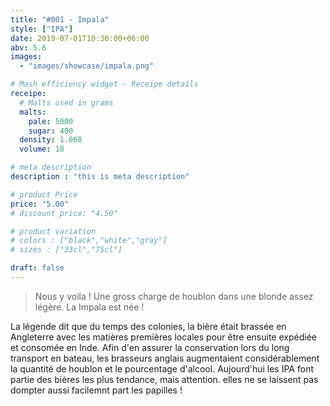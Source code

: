 ```yaml
---
title: "#001 - Impala"
style: ["IPA"]
date: 2019-07-01T10:30:00+06:00
abv: 5.6
images:
  - "images/showcase/impala.png"

# Mash efficiency widget - Receipe details
receipe:
  # Malts used in grams
  malts:
    pale: 5000
    sugar: 400
  density: 1.068
  volume: 18

# meta description
description : "this is meta description"

# product Price
price: "5.00"
# discount_price: "4.50"

# product variation
# colors : ["black","white","gray"]
# sizes : ["33cl","75cl"]

draft: false
---
```


> Nous y voila ! Une gross charge de houblon dans une blonde assez légère. La Impala est née !

La légende dit que du temps des colonies, la bière était brassée en Angleterre avec les matières premières locales pour être ensuite expédiée et consomée en Inde. Afin d'en assurer la conservation lors du long transport en bateau, les brasseurs anglais augmentaient considérablement la quantité de houblon et le pourcentage d'alcool. Aujourd'hui les IPA font partie des bières les plus tendance, mais attention. elles ne se laissent pas dompter aussi facilemnt part les papilles !